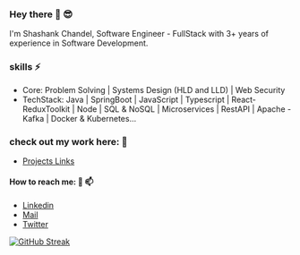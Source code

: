 ### Hey there 👋 😎

I'm Shashank Chandel, Software Engineer - FullStack with 3+ years of experience in Software Development.

### skills ⚡ 
- Core: Problem Solving | Systems Design (HLD and LLD) | Web Security
- TechStack: Java | SpringBoot | JavaScript | Typescript | React-ReduxToolkit | Node | SQL & NoSQL | Microservices | RestAPI | Apache - Kafka | Docker & Kubernetes...

### check out my work here: 🔭
- [Projects Links](https://shashankch.github.io/shashankch/)


#### How to reach me: 💬 📫
- [Linkedin](https://www.linkedin.com/in/shashank0705/)
- [Mail](shashakchandel@gmail.com)
- [Twitter]()

<!-- [![Hits](https://hits.seeyoufarm.com/api/count/incr/badge.svg?url=https%3A%2F%2Fgithub.com%2Fshashankch&count_bg=%231139DC&title_bg=%23D21786&icon=github.svg&icon_color=%23E7E7E7&title=VISITS&edge_flat=false)](https://hits.seeyoufarm.com) -->

[![GitHub Streak](https://streak-stats.demolab.com?user=shashankch&theme=dark&hide_border=true&fire=571EDD)](https://git.io/streak-stats)

<!--
**shashankch/shashankch** is a ✨ _special_ ✨ repository because its `README.md` (this file) appears on your GitHub profile.

Here are some ideas to get you started:

- 🔭 I’m currently working on ...
- 🌱 I’m currently learning ...
- 👯 I’m looking to collaborate on ...
- 🤔 I’m looking for help with ...
- 💬 Ask me about ...
- 📫 How to reach me: ...
- 😄 Pronouns: ...
- ⚡ Fun fact: ...
-->
